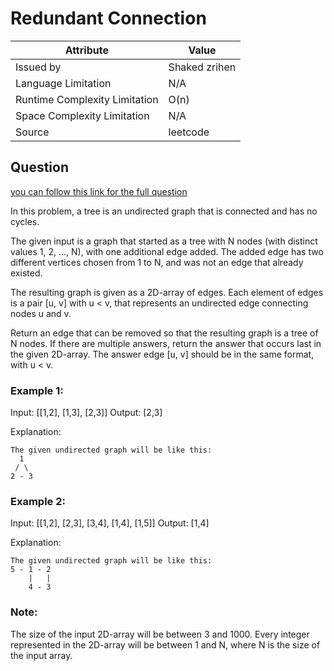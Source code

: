# Redundant Connection

| Attribute                     | Value         |
| ----------------------------- | ------------- |
| Issued by                     | Shaked zrihen |
| Language Limitation           | N/A           |
| Runtime Complexity Limitation | O(n)          |
| Space Complexity Limitation   | N/A           |
| Source                        | leetcode      |

## Question

[you can follow this link for the full question](https://leetcode.com/problems/redundant-connection/)

In this problem, a tree is an undirected graph that is connected and has no cycles.

The given input is a graph that started as a tree with N nodes (with distinct values 1, 2, ..., N), with one additional edge added. The added edge has two different vertices chosen from 1 to N, and was not an edge that already existed.

The resulting graph is given as a 2D-array of edges. Each element of edges is a pair [u, v] with u < v, that represents an undirected edge connecting nodes u and v.

Return an edge that can be removed so that the resulting graph is a tree of N nodes. If there are multiple answers, return the answer that occurs last in the given 2D-array. The answer edge [u, v] should be in the same format, with u < v.

### Example 1:

Input: [[1,2], [1,3], [2,3]]
Output: [2,3]

Explanation:

```
The given undirected graph will be like this:
  1
 / \
2 - 3
```

### Example 2:

Input: [[1,2], [2,3], [3,4], [1,4], [1,5]]
Output: [1,4]

Explanation:

```
The given undirected graph will be like this:
5 - 1 - 2
    |   |
    4 - 3
```

### Note:

The size of the input 2D-array will be between 3 and 1000.
Every integer represented in the 2D-array will be between 1 and N, where N is the size of the input array.

